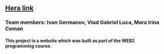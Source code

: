 
[Hera link](http://i380810.hera.fhict.nl/)
---
### Team members: Ivan Germanov, Vlad Gabriel Luca, Mara Irina Coman
#### This project is a website which was built as part of the WEB2 programming course.
